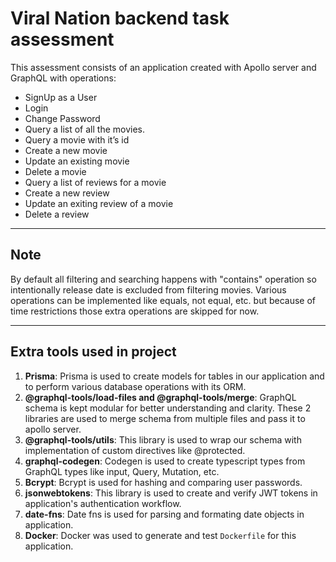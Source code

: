 # Viral Nation backend task assessment

This assessment consists of an application created with Apollo server and GraphQL with operations:
- SignUp as a User
- Login
- Change Password
- Query a list of all the movies.
- Query a movie with it’s id
- Create a new movie
- Update an existing movie
- Delete a movie
- Query a list of reviews for a movie
- Create a new review
- Update an exiting review of a movie
- Delete a review

---
## Note

By default all filtering and searching happens with "contains" operation so intentionally release date is excluded from filtering movies. Various operations can be implemented like equals, not equal, etc. but because of time restrictions those extra operations are skipped for now.

---

## Extra tools used in project
1. **Prisma**: Prisma is used to create models for tables in our application and to perform various database operations with its ORM.
1. **@graphql-tools/load-files and @graphql-tools/merge**: GraphQL schema is kept modular for better understanding and clarity. These 2 libraries are used to merge schema from multiple files and pass it to apollo server.
1. **@graphql-tools/utils**: This library is used to wrap our schema with implementation of custom directives like @protected.
1. **graphql-codegen**: Codegen is used to create typescript types from GraphQL types like input, Query, Mutation, etc.
1. **Bcrypt**: Bcrypt is used for hashing and comparing user passwords.
1. **jsonwebtokens**: This library is used to create and verify JWT tokens in application's authentication workflow.
1. **date-fns**: Date fns is used for parsing and formating date objects in application.
1. **Docker**: Docker was used to generate and test `Dockerfile` for this application.
